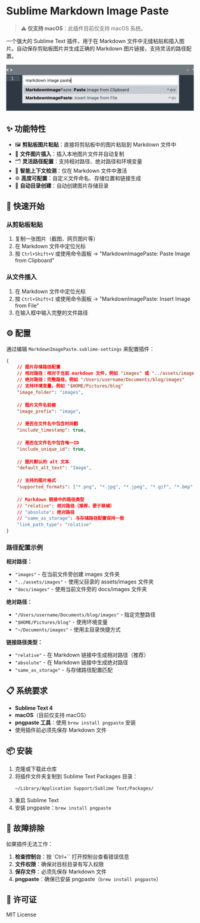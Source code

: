 # Sublime Markdown Image Paste

> **⚠️ 仅支持 macOS**：此插件目前仅支持 macOS 系统。

一个强大的 Sublime Text 插件，用于在 Markdown 文件中无缝粘贴和插入图片。自动保存剪贴板图片并生成正确的 Markdown 图片链接，支持灵活的路径配置。

![插件演示](i/cmd-shift-p-screenshot.png)

## ✨ 功能特性

- 🖼️ **剪贴板图片粘贴**：直接将剪贴板中的图片粘贴到 Markdown 文件中
- 📁 **文件图片插入**：插入本地图片文件并自动复制
- 🗂️ **灵活路径配置**：支持相对路径、绝对路径和环境变量
- 🎯 **智能上下文检测**：仅在 Markdown 文件中激活
- ⚙️ **高度可配置**：自定义文件命名、存储位置和链接生成
- 🔧 **自动目录创建**：自动创建图片存储目录

## 🚀 快速开始

### 从剪贴板粘贴
1. 复制一张图片（截图、网页图片等）
2. 在 Markdown 文件中定位光标
3. 按 `Ctrl+Shift+V` 或使用命令面板 → "MarkdownImagePaste: Paste Image from Clipboard"

### 从文件插入
1. 在 Markdown 文件中定位光标
2. 按 `Ctrl+Shift+I` 或使用命令面板 → "MarkdownImagePaste: Insert Image from File"
3. 在输入框中输入完整的文件路径

## ⚙️ 配置

通过编辑 `MarkdownImagePaste.sublime-settings` 来配置插件：

```json
{
    // 图片存储路径配置
    // 相对路径：相对于当前 markdown 文件，例如 "images" 或 "../assets/images"
    // 绝对路径：完整路径，例如 "/Users/username/Documents/blog/images"
    // 支持环境变量，例如 "$HOME/Pictures/blog"
    "image_folder": "images",
    
    // 图片文件名前缀
    "image_prefix": "image",
    
    // 是否在文件名中包含时间戳
    "include_timestamp": true,
    
    // 是否在文件名中包含唯一ID
    "include_unique_id": true,
    
    // 图片默认的 alt 文本
    "default_alt_text": "Image",
    
    // 支持的图片格式
    "supported_formats": ["*.png", "*.jpg", "*.jpeg", "*.gif", "*.bmp", "*.webp"],
    
    // Markdown 链接中的路径类型
    // "relative": 相对路径（推荐，便于移植）
    // "absolute": 绝对路径
    // "same_as_storage": 与存储路径配置保持一致
    "link_path_type": "relative"
}
```

### 路径配置示例

**相对路径：**
- `"images"` - 在当前文件旁创建 images 文件夹
- `"../assets/images"` - 使用父目录的 assets/images 文件夹
- `"docs/images"` - 使用当前文件旁的 docs/images 文件夹

**绝对路径：**
- `"/Users/username/Documents/blog/images"` - 指定完整路径
- `"$HOME/Pictures/blog"` - 使用环境变量
- `"~/Documents/images"` - 使用主目录快捷方式

**链接路径类型：**
- `"relative"` - 在 Markdown 链接中生成相对路径（推荐）
- `"absolute"` - 在 Markdown 链接中生成绝对路径
- `"same_as_storage"` - 与存储路径配置匹配

## 📋 系统要求

- **Sublime Text 4**
- **macOS**（目前仅支持 macOS）
- **pngpaste 工具**：使用 `brew install pngpaste` 安装
- 使用插件前必须先保存 Markdown 文件

## 📦 安装

1. 克隆或下载此仓库
2. 将插件文件夹复制到 Sublime Text Packages 目录：
   ```
   ~/Library/Application Support/Sublime Text/Packages/
   ```
3. 重启 Sublime Text
4. 安装 pngpaste：`brew install pngpaste`

## 🔧 故障排除

如果插件无法工作：

1. **检查控制台**：按 `Ctrl+\`` 打开控制台查看错误信息
2. **文件权限**：确保对目标目录有写入权限
3. **保存文件**：必须先保存 Markdown 文件
4. **pngpaste**：确保已安装 pngpaste（`brew install pngpaste`）

## 📄 许可证

MIT License
